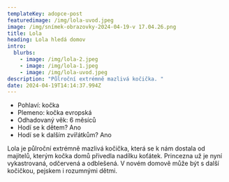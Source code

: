 ```yaml
---
templateKey: adopce-post
featuredimage: /img/lola-uvod.jpeg
image: /img/snímek-obrazovky-2024-04-19-v 17.04.26.png
title: Lola
heading: Lola hledá domov
intro:
  blurbs:
    - image: /img/lola-2.jpeg
    - image: /img/lola-1.jpeg
    - image: /img/lola-uvod.jpeg
description: "Půlroční extrémně mazlivá kočička. "
date: 2024-04-19T14:14:37.994Z
---
```

* Pohlaví: kočka
* Plemeno: kočka evropská
* Odhadovaný věk: 6 měsíců
* Hodí se k dětem? Ano
* Hodí se k dalším zvířátkům? Ano

Lola je půlroční extrémně mazlivá kočička, která se k nám dostala od majitelů, kterým kočka domů přivedla nadílku koťátek. Princezna už je nyní vykastrovaná, odčervená a odblešená. V novém domově může být s další kočičkou, pejskem i rozumnými dětmi.